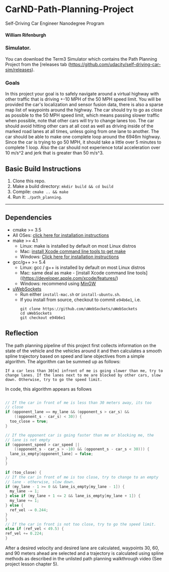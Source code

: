 # CarND-Path-Planning-Project
Self-Driving Car Engineer Nanodegree Program

#### William Rifenburgh

### Simulator.
You can download the Term3 Simulator which contains the Path Planning Project from the [releases tab (https://github.com/udacity/self-driving-car-sim/releases).

### Goals
In this project your goal is to safely navigate around a virtual highway with other traffic that is driving +-10 MPH of the 50 MPH speed limit. You will be provided the car's localization and sensor fusion data, there is also a sparse map list of waypoints around the highway. The car should try to go as close as possible to the 50 MPH speed limit, which means passing slower traffic when possible, note that other cars will try to change lanes too. The car should avoid hitting other cars at all cost as well as driving inside of the marked road lanes at all times, unless going from one lane to another. The car should be able to make one complete loop around the 6946m highway. Since the car is trying to go 50 MPH, it should take a little over 5 minutes to complete 1 loop. Also the car should not experience total acceleration over 10 m/s^2 and jerk that is greater than 50 m/s^3.

## Basic Build Instructions

1. Clone this repo.
2. Make a build directory: `mkdir build && cd build`
3. Compile: `cmake .. && make`
4. Run it: `./path_planning`.

---

## Dependencies

* cmake >= 3.5
 * All OSes: [click here for installation instructions](https://cmake.org/install/)
* make >= 4.1
  * Linux: make is installed by default on most Linux distros
  * Mac: [install Xcode command line tools to get make](https://developer.apple.com/xcode/features/)
  * Windows: [Click here for installation instructions](http://gnuwin32.sourceforge.net/packages/make.htm)
* gcc/g++ >= 5.4
  * Linux: gcc / g++ is installed by default on most Linux distros
  * Mac: same deal as make - [install Xcode command line tools]((https://developer.apple.com/xcode/features/)
  * Windows: recommend using [MinGW](http://www.mingw.org/)
* [uWebSockets](https://github.com/uWebSockets/uWebSockets)
  * Run either `install-mac.sh` or `install-ubuntu.sh`.
  * If you install from source, checkout to commit `e94b6e1`, i.e.
    ```
    git clone https://github.com/uWebSockets/uWebSockets
    cd uWebSockets
    git checkout e94b6e1
    ```
## Reflection

The path planning pipeline of this project first collects information on the state of the vehicle and the vehicles around it and then calculates a smooth spline trajectory based on speed and lane objectives from a simple algorithm. The algorithm can be summed up as follows:

```
If a car less than 30[m] infront of me is going slower than me, try to change lanes. If the lanes next to me are blocked by other cars, slow down. Otherwise, try to go the speed limit.
```

In code, this algorithm appears as follows

```cpp

// If the car in front of me is less than 30 meters away, its too
// close
if (opponent_lane == my_lane && (opponent_s > car_s) &&
    ((opponent_s - car_s) < 30)) {
  too_close = true;
}

// If the opponent car is going faster than me or blocking me, the
// lane is not empty
if (opponent_speed > car_speed ||
    ((opponent_s - car_s > -10) && (opponent_s - car_s < 30))) {
  lane_is_empty[opponent_lane] = false;
}
}

if (too_close) {
// If the car in front of me is too close, try to change to an empty
// lane - otherwise, slow down.
if (my_lane - 1 >= 0 && lane_is_empty[my_lane - 1]) {
  my_lane -= 1;
} else if (my_lane + 1 <= 2 && lane_is_empty[my_lane + 1]) {
  my_lane += 1;
} else {
  ref_vel -= 0.244;
}
}
// If the car in front is not too close, try to go the speed limit.
else if (ref_vel < 49.5) {
ref_vel += 0.224;
}

```

After a desired velocity and desired lane are calculated, waypoints 30, 60, and 90 meters ahead are selected and a trajectory is calculated using spline methods as described in the unlisted path planning walkthrough video (See project lesson chapter 5).
